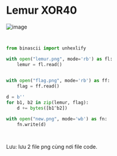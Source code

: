 # Lemur XOR40  
![image](https://user-images.githubusercontent.com/97203151/221359968-20289da6-0bd6-4ae5-9155-6f2e5ce21c4c.png)  

```Python


from binascii import unhexlify

with open("lemur.png", mode='rb') as fl:
    lemur = fl.read()
    

with open("flag.png", mode='rb') as ff:
    flag = ff.read()

d = b''
for b1, b2 in zip(lemur, flag):
    d += bytes([b1^b2])

with open("new.png", mode='wb') as fn:
    fn.write(d)
    
    
```  
Lưu: lưu 2 file png cùng nơi file code.

